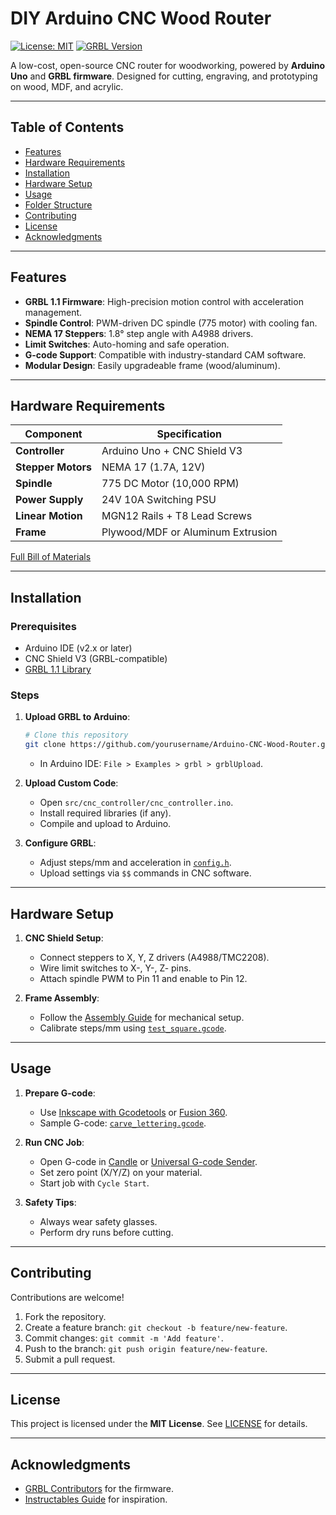 # DIY Arduino CNC Wood Router

[![License: MIT](https://img.shields.io/badge/License-MIT-blue.svg)](LICENSE)
[![GRBL Version](https://img.shields.io/badge/GRBL-1.1-green)](https://github.com/gnea/grbl)

A low-cost, open-source CNC router for woodworking, powered by **Arduino Uno** and **GRBL firmware**. Designed for cutting, engraving, and prototyping on wood, MDF, and acrylic.

---

## Table of Contents
- [Features](#features)
- [Hardware Requirements](#hardware-requirements)
- [Installation](#installation)
- [Hardware Setup](#hardware-setup)
- [Usage](#usage)
- [Folder Structure](#folder-structure)
- [Contributing](#contributing)
- [License](#license)
- [Acknowledgments](#acknowledgments)

---

## Features
- **GRBL 1.1 Firmware**: High-precision motion control with acceleration management.
- **Spindle Control**: PWM-driven DC spindle (775 motor) with cooling fan.
- **NEMA 17 Steppers**: 1.8° step angle with A4988 drivers.
- **Limit Switches**: Auto-homing and safe operation.
- **G-code Support**: Compatible with industry-standard CAM software.
- **Modular Design**: Easily upgradeable frame (wood/aluminum).

---

## Hardware Requirements
| Component              | Specification                          |
|------------------------|----------------------------------------|
| **Controller**         | Arduino Uno + CNC Shield V3            |
| **Stepper Motors**     | NEMA 17 (1.7A, 12V)                    |
| **Spindle**            | 775 DC Motor (10,000 RPM)              |
| **Power Supply**       | 24V 10A Switching PSU                  |
| **Linear Motion**      | MGN12 Rails + T8 Lead Screws           |
| **Frame**              | Plywood/MDF or Aluminum Extrusion      |

[Full Bill of Materials](docs/hardware_list.md)

---

## Installation
### Prerequisites
- Arduino IDE (v2.x or later)
- CNC Shield V3 (GRBL-compatible)
- [GRBL 1.1 Library](https://github.com/gnea/grbl)

### Steps
1. **Upload GRBL to Arduino**:
   ```bash
   # Clone this repository
   git clone https://github.com/yourusername/Arduino-CNC-Wood-Router.git
   ```
   - In Arduino IDE: `File > Examples > grbl > grblUpload`.

2. **Upload Custom Code**:
   - Open `src/cnc_controller/cnc_controller.ino`.
   - Install required libraries (if any).
   - Compile and upload to Arduino.

3. **Configure GRBL**:
   - Adjust steps/mm and acceleration in [`config.h`](src/cnc-controller/config.h).
   - Upload settings via `$$` commands in CNC software.

---

## Hardware Setup

1. **CNC Shield Setup**:
   - Connect steppers to X, Y, Z drivers (A4988/TMC2208).
   - Wire limit switches to X-, Y-, Z- pins.
   - Attach spindle PWM to Pin 11 and enable to Pin 12.

2. **Frame Assembly**:
   - Follow the [Assembly Guide](docs/assembly_guide.md) for mechanical setup.
   - Calibrate steps/mm using [`test_square.gcode`](gcode_examples/test_square.gcode).

---

## Usage
1. **Prepare G-code**:
   - Use [Inkscape with Gcodetools](https://github.com/cnc-club/gcodetools) or [Fusion 360](https://www.autodesk.com/products/fusion-360).
   - Sample G-code: [`carve_lettering.gcode`](gcode_examples/carve_lettering.gcode).

2. **Run CNC Job**:
   - Open G-code in [Candle](https://github.com/Denvi/Candle) or [Universal G-code Sender](https://winder.github.io/ugs_website/).
   - Set zero point (X/Y/Z) on your material.
   - Start job with `Cycle Start`.

3. **Safety Tips**:
   - Always wear safety glasses.
   - Perform dry runs before cutting.

---

## Contributing
Contributions are welcome!  
1. Fork the repository.  
2. Create a feature branch: `git checkout -b feature/new-feature`.  
3. Commit changes: `git commit -m 'Add feature'`.  
4. Push to the branch: `git push origin feature/new-feature`.  
5. Submit a pull request.  

---

## License
This project is licensed under the **MIT License**. See [LICENSE](LICENSE) for details.

---

## Acknowledgments
- [GRBL Contributors](https://github.com/gnea/grbl) for the firmware.
- [Instructables Guide](https://www.instructables.com/Homebuilt-DIY-CNC-Router-Arduino-Based-GRBL/) for inspiration.
